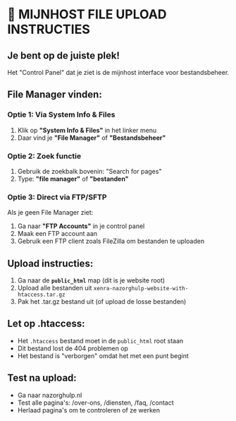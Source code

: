 # 📁 MIJNHOST FILE UPLOAD INSTRUCTIES

## Je bent op de juiste plek!

Het "Control Panel" dat je ziet is de mijnhost interface voor bestandsbeheer.

## File Manager vinden:

### Optie 1: Via System Info & Files
1. Klik op **"System Info & Files"** in het linker menu
2. Daar vind je **"File Manager"** of **"Bestandsbeheer"**

### Optie 2: Zoek functie
1. Gebruik de zoekbalk bovenin: "Search for pages"
2. Type: **"file manager"** of **"bestanden"**

### Optie 3: Direct via FTP/SFTP
Als je geen File Manager ziet:
1. Ga naar **"FTP Accounts"** in je control panel
2. Maak een FTP account aan
3. Gebruik een FTP client zoals FileZilla om bestanden te uploaden

## Upload instructies:
1. Ga naar de **`public_html`** map (dit is je website root)
2. Upload alle bestanden uit `xenra-nazorghulp-website-with-htaccess.tar.gz`
3. Pak het .tar.gz bestand uit (of upload de losse bestanden)

## Let op .htaccess:
- Het `.htaccess` bestand moet in de `public_html` root staan
- Dit bestand lost de 404 problemen op
- Het bestand is "verborgen" omdat het met een punt begint

## Test na upload:
- Ga naar nazorghulp.nl
- Test alle pagina's: /over-ons, /diensten, /faq, /contact
- Herlaad pagina's om te controleren of ze werken